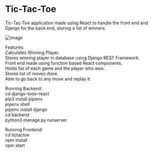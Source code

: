 # Tic-Tac-Toe
Tic-Tac-Toe application made using React to handle the front end and Django for the back end, storing a list of winners.

![image](https://user-images.githubusercontent.com/60199544/120703986-02678d00-c484-11eb-9ed2-d29e69965d49.png)

Features:  
Calculates Winning Player.  
Stores winning player in database using Django REST Framework.  
Front end made using function based React components.  
Holds list of each game and the player who won.  
Stores list of moves done.  
Able to go back to any move and replay it.  
 
Running Backend:  
cd django-todo-react  
pip3 install pipenv  
pipenv shell  
pipenv install django  
cd backend  
python3 manage.py runserver  

Running Frontend:  
cd tictactoe  
npm install  
npm start


